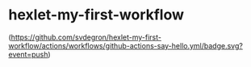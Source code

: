 # hexlet-my-first-workflow
(https://github.com/svdegron/hexlet-my-first-workflow/actions/workflows/github-actions-say-hello.yml/badge.svg?event=push)